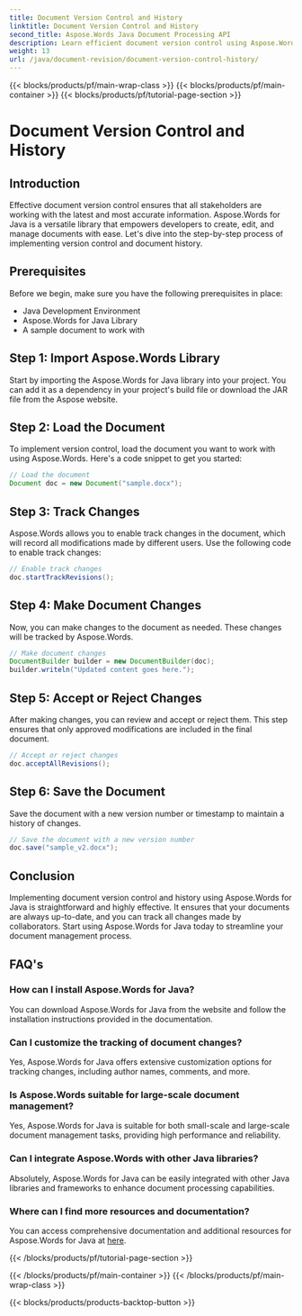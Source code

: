 ```yaml
---
title: Document Version Control and History
linktitle: Document Version Control and History
second_title: Aspose.Words Java Document Processing API
description: Learn efficient document version control using Aspose.Words for Java. Manage changes, collaborate seamlessly, and track revisions effortlessly.
weight: 13
url: /java/document-revision/document-version-control-history/
---
```


{{< blocks/products/pf/main-wrap-class >}}
{{< blocks/products/pf/main-container >}}
{{< blocks/products/pf/tutorial-page-section >}}

# Document Version Control and History


## Introduction

Effective document version control ensures that all stakeholders are working with the latest and most accurate information. Aspose.Words for Java is a versatile library that empowers developers to create, edit, and manage documents with ease. Let's dive into the step-by-step process of implementing version control and document history.

## Prerequisites

Before we begin, make sure you have the following prerequisites in place:

- Java Development Environment
- Aspose.Words for Java Library
- A sample document to work with

## Step 1: Import Aspose.Words Library

Start by importing the Aspose.Words for Java library into your project. You can add it as a dependency in your project's build file or download the JAR file from the Aspose website.

## Step 2: Load the Document

To implement version control, load the document you want to work with using Aspose.Words. Here's a code snippet to get you started:

```java
// Load the document
Document doc = new Document("sample.docx");
```

## Step 3: Track Changes

Aspose.Words allows you to enable track changes in the document, which will record all modifications made by different users. Use the following code to enable track changes:

```java
// Enable track changes
doc.startTrackRevisions();
```

## Step 4: Make Document Changes

Now, you can make changes to the document as needed. These changes will be tracked by Aspose.Words.

```java
// Make document changes
DocumentBuilder builder = new DocumentBuilder(doc);
builder.writeln("Updated content goes here.");
```

## Step 5: Accept or Reject Changes

After making changes, you can review and accept or reject them. This step ensures that only approved modifications are included in the final document.

```java
// Accept or reject changes
doc.acceptAllRevisions();
```

## Step 6: Save the Document

Save the document with a new version number or timestamp to maintain a history of changes.

```java
// Save the document with a new version number
doc.save("sample_v2.docx");
```

## Conclusion

Implementing document version control and history using Aspose.Words for Java is straightforward and highly effective. It ensures that your documents are always up-to-date, and you can track all changes made by collaborators. Start using Aspose.Words for Java today to streamline your document management process.

## FAQ's

### How can I install Aspose.Words for Java?

You can download Aspose.Words for Java from the website and follow the installation instructions provided in the documentation.

### Can I customize the tracking of document changes?

Yes, Aspose.Words for Java offers extensive customization options for tracking changes, including author names, comments, and more.

### Is Aspose.Words suitable for large-scale document management?

Yes, Aspose.Words for Java is suitable for both small-scale and large-scale document management tasks, providing high performance and reliability.

### Can I integrate Aspose.Words with other Java libraries?

Absolutely, Aspose.Words for Java can be easily integrated with other Java libraries and frameworks to enhance document processing capabilities.

### Where can I find more resources and documentation?

You can access comprehensive documentation and additional resources for Aspose.Words for Java at [here](https://reference.aspose.com/words/java/).

{{< /blocks/products/pf/tutorial-page-section >}}

{{< /blocks/products/pf/main-container >}}
{{< /blocks/products/pf/main-wrap-class >}}

{{< blocks/products/products-backtop-button >}}
